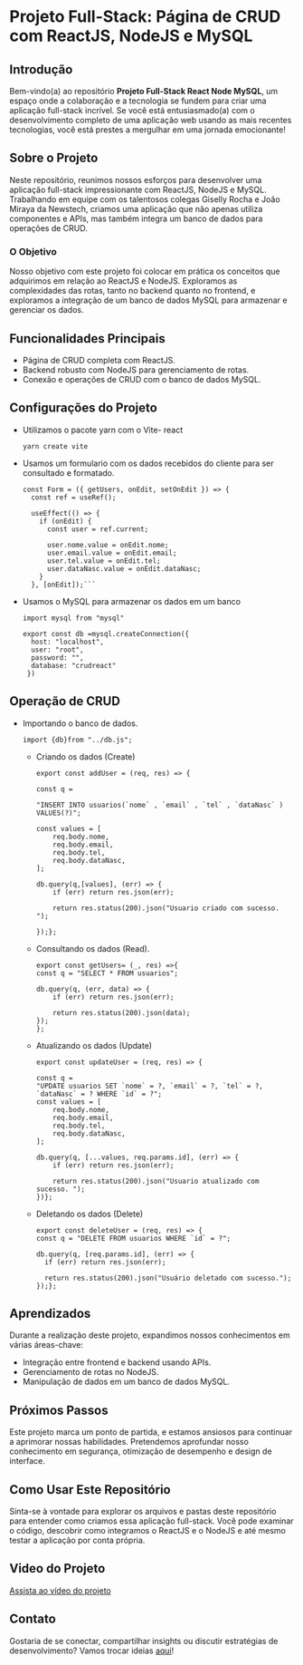 # Projeto Full-Stack: Página de CRUD com ReactJS, NodeJS e MySQL

## Introdução

Bem-vindo(a) ao repositório **Projeto Full-Stack React Node MySQL**, um espaço onde a colaboração e a tecnologia se fundem para criar uma aplicação full-stack incrível. Se você está entusiasmado(a) com o desenvolvimento completo de uma aplicação web usando as mais recentes tecnologias, você está prestes a mergulhar em uma jornada emocionante!

## Sobre o Projeto

Neste repositório, reunimos nossos esforços para desenvolver uma aplicação full-stack impressionante com ReactJS, NodeJS e MySQL. Trabalhando em equipe com os talentosos colegas Giselly Rocha e João Miraya da Newstech, criamos uma aplicação que não apenas utiliza componentes e APIs, mas também integra um banco de dados para operações de CRUD.

### O Objetivo

Nosso objetivo com este projeto foi colocar em prática os conceitos que adquirimos em relação ao ReactJS e NodeJS. Exploramos as complexidades das rotas, tanto no backend quanto no frontend, e exploramos a integração de um banco de dados MySQL para armazenar e gerenciar os dados.

## Funcionalidades Principais

- Página de CRUD completa com ReactJS.
- Backend robusto com NodeJS para gerenciamento de rotas.
- Conexão e operações de CRUD com o banco de dados MySQL.

## Configurações do Projeto

- Utilizamos o pacote yarn com o Vite- react
  
  ```yarn create vite ```
  
- Usamos um formulario com os dados recebidos do cliente para ser consultado e formatado.

  ```
  const Form = ({ getUsers, onEdit, setOnEdit }) => {
    const ref = useRef();
  
    useEffect(() => {
      if (onEdit) {
        const user = ref.current;
  
        user.nome.value = onEdit.nome;
        user.email.value = onEdit.email;
        user.tel.value = onEdit.tel;
        user.dataNasc.value = onEdit.dataNasc;
      }
    }, [onEdit]);```
  
- Usamos o MySQL para armazenar os dados em um banco
  
  ```import mysql from "mysql"```
  
  ```
  export const db =mysql.createConnection({
    host: "localhost",
    user: "root",
    password: "",
    database: "crudreact"
   })
  ```
## Operação de CRUD

- Importando o banco de dados.
  
  ```import {db}from "../db.js";```
  
  - Criando os dados (Create)
    ```
    export const addUser = (req, res) => {

    const q =

    "INSERT INTO usuarios(`nome` , `email` , `tel` , `dataNasc` ) VALUES(?)";

    const values = [
        req.body.nome,
        req.body.email,
        req.body.tel,
        req.body.dataNasc,
    ];

    db.query(q,[values], (err) => {
        if (err) return res.json(err);

        return res.status(200).json("Usuario criado com sucesso. ");

    });};
    ```

  - Consultando os dados (Read).
    ```
    export const getUsers= (_, res) =>{
    const q = "SELECT * FROM usuarios";

    db.query(q, (err, data) => {
        if (err) return res.json(err);

        return res.status(200).json(data);
    });
    };

  - Atualizando os dados (Update)
    ```
    export const updateUser = (req, res) => {

    const q = 
    "UPDATE usuarios SET `nome` = ?, `email` = ?, `tel` = ?, `dataNasc` = ? WHERE `id` = ?";
    const values = [
        req.body.nome,
        req.body.email,
        req.body.tel,
        req.body.dataNasc,
    ];

    db.query(q, [...values, req.params.id], (err) => {
        if (err) return res.json(err);

        return res.status(200).json("Usuario atualizado com sucesso. ");
    })};

  - Deletando os dados (Delete)
    ```
    export const deleteUser = (req, res) => {
    const q = "DELETE FROM usuarios WHERE `id` = ?";
  
    db.query(q, [req.params.id], (err) => {
      if (err) return res.json(err);
  
      return res.status(200).json("Usuário deletado com sucesso.");
    });};

## Aprendizados

Durante a realização deste projeto, expandimos nossos conhecimentos em várias áreas-chave:

- Integração entre frontend e backend usando APIs.
- Gerenciamento de rotas no NodeJS.
- Manipulação de dados em um banco de dados MySQL.

## Próximos Passos

Este projeto marca um ponto de partida, e estamos ansiosos para continuar a aprimorar nossas habilidades. Pretendemos aprofundar nosso conhecimento em segurança, otimização de desempenho e design de interface.

## Como Usar Este Repositório

Sinta-se à vontade para explorar os arquivos e pastas deste repositório para entender como criamos essa aplicação full-stack. Você pode examinar o código, descobrir como integramos o ReactJS e o NodeJS e até mesmo testar a aplicação por conta própria.

## Video do Projeto

[Assista ao vídeo do projeto](https://youtu.be/Htvfm2-TVWk)

## Contato

Gostaria de se conectar, compartilhar insights ou discutir estratégias de desenvolvimento? Vamos trocar ideias [aqui](https://www.linkedin.com/in/robson-ferreira-508247134/)!
